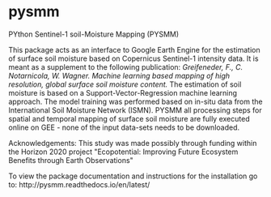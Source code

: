 # pysmm
PYthon Sentinel-1 soil-Moisture Mapping (PYSMM)

<p>This package acts as an interface to Google Earth Engine for the estimation of surface soil moisture based
on Copernicus Sentinel-1 intensity data. It is meant as a supplement to the following publication: <i> Greifeneder, F.,
C. Notarnicola, W. Wagner. Machine learning based mapping of high resolution, global surface soil moisture content. </i>
The estimation of soil moisture is based on a Support-Vector-Regression machine learning approach. The model training
was performed based on in-situ data from the International Soil Moisture Network (ISMN). PYSMM all processing steps
for spatial and temporal mapping of surface soil moisture are fully executed online on GEE - none of the input data-sets
needs to be downloaded.</p>

<p>
Acknowledgements: This study was made possibly through funding within the Horizon 2020 project "Ecopotential: Improving
Future Ecosystem Benefits through Earth Observations"
</p>

<p>
To view the package documentation and instructions for the installation go to: http://pysmm.readthedocs.io/en/latest/
</p>

